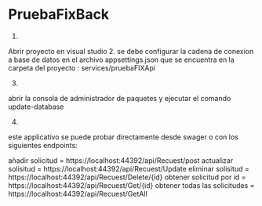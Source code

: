 # PruebaFixBack

1.
  Abrir proyecto en visual studio 
2.
 se debe configurar la cadena de conexion a base de datos en el archivo
 appsettings.json que se encuentra en la carpeta del proyecto : services/pruebaFIXApi

3.
 abrir la consola de administrador de paquetes y ejecutar el comando update-database
 
4.
 este applicativo se puede probar directamente desde swager o con los siguientes endpoints:

  añadir solicitud = https://localhost:44392/api/Recuest/post
  actualizar solisitud = https://localhost:44392/api/Recuest/Update
  eliminar solisitud = https://localhost:44392/api/Recuest/Delete/{id}
  obtener solicitud por id = https://localhost:44392/api/Recuest/Get/{id}
  obtener todas las solicitudes = https://localhost:44392/api/Recuest/GetAll
